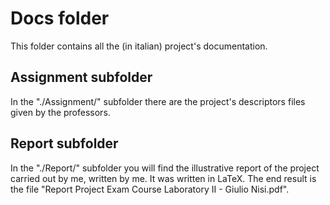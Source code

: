 # Docs folder
This folder contains all the (in italian) project's documentation.

## Assignment subfolder
In the "./Assignment/" subfolder there are the project's descriptors files given by the professors.

## Report subfolder
In the "./Report/" subfolder you will find the illustrative report of the project carried out by me, written by me. It was written in LaTeX. The end result is the file "Report Project Exam Course Laboratory II - Giulio Nisi.pdf".

